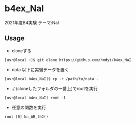 # b4ex_NaI
2021年度B4実験 テーマ:NaI

## Usage
- cloneする
```
[usr@local ~]$ git clone https://github.com/hmdyt/b4ex_NaI
```

- data 以下に実験データを置く
```
[usr@local b4ex_NaI]$ cp -r /path/to/data .
```

- ./ (cloneしたフォルダの一番上)でrootを実行
```
[usr@local b4ex_NaI] root -l
```

- 任意の関数を実行
```
root [0] Na_AB_th2()
```